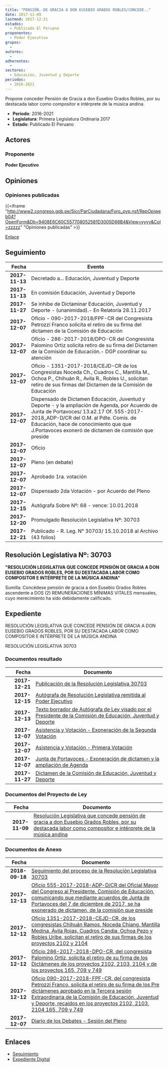 ```yaml
---
title: "PENSIÓN.-DE GRACIA A DON EUSEBIO GRADOS ROBLES/CONCEDE.."
date: 2017-11-09
lastmod: 2017-12-21
estados: 
  - Publicado El Peruano
proponentes: 
  - Poder Ejecutivo
grupos: 
  - 
autores: 
  - 
adherentes: 
  - 
sectores: 
  - Educación, Juventud y Deporte
periodos: 
  - 2016-2021
---
```


Propone conceder Pensión de Gracia a don Eusebio Grados Robles, por su destacada labor como compositor e intérprete de la música andina.

- **Periodo**: 2016-2021
- **Legislatura**: Primera Legislatura Ordinaria 2017
- **Estado**: Publicado El Peruano

## Actores

### Proponente

**Poder Ejecutivo**


## Opiniones

### Opiniones publicadas

{{<iframe "http://www2.congreso.gob.pe/Sicr/ParCiudadana/Foro_pvp.nsf/RepOpiweb04?OpenForm&Db=9408E6C60C557708052581D3005D66B4&View=yyyy&Col=zzzzz" "Opiniones publicadas" >}}

[Enlace](http://www2.congreso.gob.pe/Sicr/ParCiudadana/Foro_pvp.nsf/RepOpiweb04?OpenForm&Db=9408E6C60C557708052581D3005D66B4&View=yyyy&Col=zzzzz)

## Seguimiento

| Fecha | Evento |
|------:|--------|
| **2017-11-13** | Decretado a... Educación, Juventud y Deporte|
| **2017-11-13** | En comisión Educación, Juventud y Deporte|
| **2017-11-27** | Se inhibe de Dictaminar Educación, Juventud y Deporte - (unanimidad).- En Relatoría 28.11.2017|
| **2017-12-07** | Oficio - 090-2017-2018/FPF-CR del Congresista Petrozzi Franco solicita el retiro de su firma del dictamen de la Comisión de Educación|
| **2017-12-07** | Oficio - 286-2017-2018/DPO-CR del Congresista Palomino Ortiz solicita retiro de su firma del Dictamen de la Comisión de Educación.- DGP coordinar su atención|
| **2017-12-07** | Oficio - 1351-2017-2018/CEJD-CR de los Congresistas Noceda Ch., Cuadros C., Mantilla M., Ochoa P., Chihuán R., Avila R., Robles U., solicitan retiro de sus firmas del Dictamen de la Comisión de Educación|
| **2017-12-07** | Dispensado de Dictamen Educación, Juventud y Deporte - y la ampliación de Agenda, por Acuerdo de Junta de Portavoces/ 13.a2.17 Of. 555-2017-2018_ADP-D/CR del O.M. al Pdte. Comis. de Educación, hace de conocimiento que que J.Portavoces exoneró de dictamen de comisión que preside|
| **2017-12-07** | Oficio|
| **2017-12-07** | Pleno (en debate)|
| **2017-12-07** | Aprobado 1ra. votación|
| **2017-12-07** | Dispensado 2da Votación - por Acuerdo del Pleno|
| **2017-12-15** | Autógrafa Sobre Nº: 68 - vence: 10.01.2018|
| **2017-12-20** | Promulgado Resolución Legislativa Nº: 30703|
| **2017-12-21** | Publicado - R. Leg. N° 30703/ 15.10.2018 al Archivo (43 folios)|

## Resolución Legislativa Nº: 30703

**"RESOLUCIÓN LEGISLATIVA QUE CONCEDE PENSIÓN DE GRACIA A DON EUSEBIO GRADOS ROBLES, POR SU DESTACADA LABOR COMO COMPOSITOR E INTÉRPRETE DE LA MÚSICA ANDINA"**

Sumilla: Concédese pensión de gracia a don Eusebio Grados Robles ascendente a DOS (2) REMUNERACIONES MÍNIMAS VITALES mensuales, cuyo merecimiento ha sido debidamente calificado.


## Expediente

RESOLUCIÓN LEGISLATIVA QUE CONCEDE PENSIÓN DE GRACIA A DON EUSEBIO GRADOS ROBLES, POR SU DESTACADA LABOR COMO COMPOSITOR E INTÉRPRETE DE LA MÚSICA ANDINA

RESOLUCIÓN LEGISLATIVA 30703


### Documentos resultado

| Fecha | Documento |
|------:|--------|
| **2017-12-21** | [Publicación de la Resolución Legislativa 30703](http://www.leyes.congreso.gob.pe/Documentos/2016_2021/ADLP/Normas_Legales/30703-RLG.pdf) |
| **2017-12-15** | [Autógrafa de Resolución Legislativa remitida al Poder Ejecutivo](http://www.leyes.congreso.gob.pe/Documentos/2016_2021/ADLP/Texto_Aprobado/AU0210220171215.pdf) |
| **2017-12-13** | [Texto borrador de Autógrafa de Ley visado por el Presidente de la Comisión de Educación, Juventud y Deporte](http://www.leyes.congreso.gob.pe/Documentos/2016_2021/Texto_Borrador_de_Autografa/BAU0210220171213.PDF) |
| **2017-12-07** | [Asistencia y Votación - Exoneración de la Segunda Votación](http://www.leyes.congreso.gob.pe/Documentos/2016_2021/Asistencia_y_Votacion/Proyectos_de_Ley/Exoneracion_de_Segunda_Votacion/ESV0210220171207.pdf) |
| **2017-12-07** | [Asistencia y Votación - Primera Votación](http://www.leyes.congreso.gob.pe/Documentos/2016_2021/Asistencia_y_Votacion/Proyectos_de_Ley/AV0210220171207.pdf) |
| **2017-12-07** | [Junta de Portavoces - Exoneración de dictamen y la ampliación de Agenda](http://www.leyes.congreso.gob.pe/Documentos/2016_2021/Acuerdos/Junta_Portavoces/AJP0210220171207.PDF) |
| **2017-11-27** | [Dictamen de la Comisión de Educación, Juventud y Deporte](http://www.leyes.congreso.gob.pe/Documentos/2016_2021/Dictamenes/Proyectos_de_Ley/02102DC10MAY20171127.PDF) |

### Documentos del Proyecto de Ley

| Fecha | Documento |
|------:|--------|
| **2017-11-09** | [Resolución Legislativa que concede pensión de gracia a don Eusebio Grados Robles, por su destacada labor como compositor e intérprete de la música andina](http://www.leyes.congreso.gob.pe/Documentos/2016_2021/Proyectos_de_Ley_y_de_Resoluciones_Legislativas/PL0210220171109..pdf) |

### Documentos de Anexo

| Fecha | Documento |
|------:|--------|
| **2018-09-18** | [Seguimiento del proceso de la Resolución Legislativa 30703](http://www.leyes.congreso.gob.pe/Documentos/2016_2021/Seguimiento_de_Proyectos_de_Ley/02102PL20180918.PDF) |
| **2017-12-13** | [Oficio 555-2017-2018-ADP-D/CR del Oficial Mayor del Congreso al Presidente. Comisión de Educación, comunicando que mediante acuerdos de Junta de Portavoces del 7 de diciembre de 2017, se ha exonerado de dictamen, de la comisión que preside](http://www.leyes.congreso.gob.pe/Documentos/2016_2021/Oficios/Oficialia_Mayor/OFICIO-555-2017-2018-ADP-D-CR.PDF) |
| **2017-12-12** | [Oficio 1351-2017-2018-CEJD-CR, de los congresistas Chihuán Ramos, Noceda Chiang, Mantilla Medina, Ávila Rojas, Cuadros Candia, Ochoa Pezo y Robles Uribe, solicitan el retiro de sus firmas de los proyectos 2102 y 2104](http://www.leyes.congreso.gob.pe/Documentos/2016_2021/Oficios/Comisiones_Ordinarias/OFICIO-1351-2017-2018-CEJD-CR.pdf) |
| **2017-12-12** | [Oficio 286-2017-2018-DPO-CR, del congresista Palomino Ortiz, solicita el retiro de su firma de los Dictámenes de los proyectos 2102, 2103, 2104 y de los proyectos 165, 709 y 749](http://www.leyes.congreso.gob.pe/Documentos/2016_2021/Oficios/Congresistas/OFICIO-286-2017-2018-DPO-CR.pdf) |
| **2017-12-12** | [Oficio 090-2017-2018-FPF-CR, del congresista Petrozzi Franco, solicita el retiro de su firma de los Pre dictámenes aprobado en la Tercera sesión Extraordinaria de la Comisión de Educación, Juventud y Deporte, recaídos en los proyectos 2102, 2103, 2104 165, 709 y 749](http://www.leyes.congreso.gob.pe/Documentos/2016_2021/Oficios/Congresistas/OFICIO-090-2017-2018-FPF-CR.pdf) |
| **2017-12-07** | [Diario de los Debates - Sesión del Pleno](http://www.leyes.congreso.gob.pe/Documentos/2016_2021/ADLP/Diario_Debates/30703-TDD.pdf) |

## Enlaces 

- [Seguimiento](http://www2.congreso.gob.pe/Sicr/TraDocEstProc/CLProLey2016.nsf/f7fff46988ca05b1052578e100829cc7/83c96652a649b006052581d3005a1478?OpenDocument)
- [Expediente Digital](http://www2.congreso.gob.pe/Sicr/TraDocEstProc/CLProLey2016.nsf/f7fff46988ca05b1052578e100829cc7/83c96652a649b006052581d3005a1478?OpenDocument&Click=05257FB7005EB655.eb71d0cf91d8294e05256cdf006b5706/$Body/0.1C6C)
